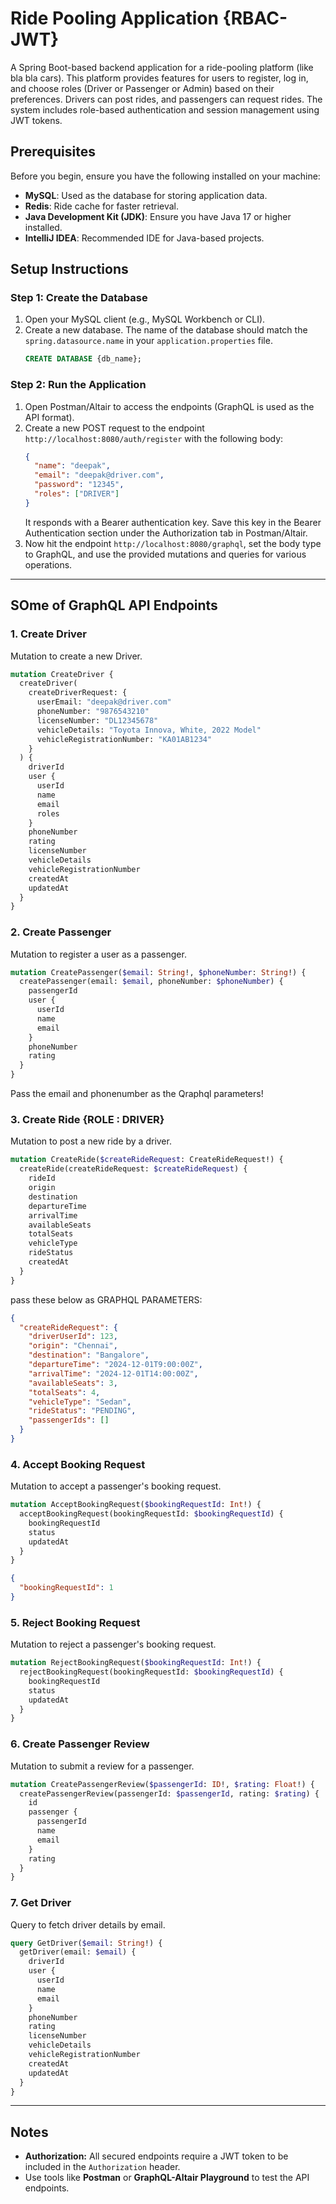 
# Ride Pooling Application {RBAC-JWT}

A Spring Boot-based backend application for a ride-pooling platform (like bla bla cars). This platform provides features for users to register, log in, and choose roles (Driver or Passenger or Admin) based on their preferences. Drivers can post rides, and passengers can request rides. The system includes role-based authentication and session management using JWT tokens.

## Prerequisites

Before you begin, ensure you have the following installed on your machine:
- **MySQL**: Used as the database for storing application data.
- **Redis**: Ride cache for faster retrieval.
- **Java Development Kit (JDK)**: Ensure you have Java 17 or higher installed.
- **IntelliJ IDEA**: Recommended IDE for Java-based projects.

## Setup Instructions

### Step 1: Create the Database
1. Open your MySQL client (e.g., MySQL Workbench or CLI).
2. Create a new database. The name of the database should match the `spring.datasource.name` in your `application.properties` file.
   ```sql
   CREATE DATABASE {db_name};
   ```

### Step 2: Run the Application
1. Open Postman/Altair to access the endpoints (GraphQL is used as the API format).
2. Create a new POST request to the endpoint `http://localhost:8080/auth/register` with the following body:
   ```json
   {
     "name": "deepak",
     "email": "deepak@driver.com",
     "password": "12345",
     "roles": ["DRIVER"]
   }
   ```
   It responds with a Bearer authentication key. Save this key in the Bearer Authentication section under the Authorization tab in Postman/Altair.
3. Now hit the endpoint `http://localhost:8080/graphql`, set the body type to GraphQL, and use the provided mutations and queries for various operations.

---

## SOme of GraphQL API Endpoints

### 1. Create Driver
Mutation to create a new Driver.

```graphql
mutation CreateDriver {
  createDriver(
    createDriverRequest: {
      userEmail: "deepak@driver.com"
      phoneNumber: "9876543210"
      licenseNumber: "DL12345678"
      vehicleDetails: "Toyota Innova, White, 2022 Model"
      vehicleRegistrationNumber: "KA01AB1234"
    }
  ) {
    driverId
    user {
      userId
      name
      email
      roles
    }
    phoneNumber
    rating
    licenseNumber
    vehicleDetails
    vehicleRegistrationNumber
    createdAt
    updatedAt
  }
}
```

### 2. Create Passenger
Mutation to register a user as a passenger.

```graphql
mutation CreatePassenger($email: String!, $phoneNumber: String!) {
  createPassenger(email: $email, phoneNumber: $phoneNumber) {
    passengerId
    user {
      userId
      name
      email
    }
    phoneNumber
    rating
  }
}
```
Pass the email and phonenumber as the Qraphql parameters!

### 3. Create Ride {ROLE : DRIVER}
Mutation to post a new ride by a driver.

```graphql
mutation CreateRide($createRideRequest: CreateRideRequest!) {
  createRide(createRideRequest: $createRideRequest) {
    rideId
    origin
    destination
    departureTime
    arrivalTime
    availableSeats
    totalSeats
    vehicleType
    rideStatus
    createdAt
  }
}
```
pass these below as GRAPHQL PARAMETERS:
```json
{
  "createRideRequest": {
    "driverUserId": 123,
    "origin": "Chennai",
    "destination": "Bangalore",
    "departureTime": "2024-12-01T9:00:00Z",
    "arrivalTime": "2024-12-01T14:00:00Z",
    "availableSeats": 3,
    "totalSeats": 4,
    "vehicleType": "Sedan",
    "rideStatus": "PENDING",
    "passengerIds": []
  }
}
```

### 4. Accept Booking Request
Mutation to accept a passenger's booking request.

```graphql
mutation AcceptBookingRequest($bookingRequestId: Int!) {
  acceptBookingRequest(bookingRequestId: $bookingRequestId) {
    bookingRequestId
    status
    updatedAt
  }
}
```

```json
{
  "bookingRequestId": 1
}

```

### 5. Reject Booking Request
Mutation to reject a passenger's booking request.

```graphql
mutation RejectBookingRequest($bookingRequestId: Int!) {
  rejectBookingRequest(bookingRequestId: $bookingRequestId) {
    bookingRequestId
    status
    updatedAt
  }
}
```

### 6. Create Passenger Review
Mutation to submit a review for a passenger.

```graphql
mutation CreatePassengerReview($passengerId: ID!, $rating: Float!) {
  createPassengerReview(passengerId: $passengerId, rating: $rating) {
    id
    passenger {
      passengerId
      name
      email
    }
    rating
  }
}
```

### 7. Get Driver
Query to fetch driver details by email.

```graphql
query GetDriver($email: String!) {
  getDriver(email: $email) {
    driverId
    user {
      userId
      name
      email
    }
    phoneNumber
    rating
    licenseNumber
    vehicleDetails
    vehicleRegistrationNumber
    createdAt
    updatedAt
  }
}
```

---

## Notes
- **Authorization:** All secured endpoints require a JWT token to be included in the `Authorization` header.
- Use tools like **Postman** or **GraphQL-Altair Playground** to test the API endpoints.
